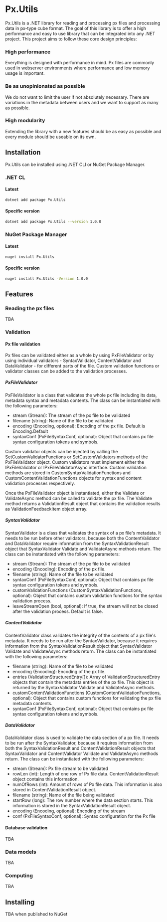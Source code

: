 # Px.Utils

Px.Utils is a .NET library for reading and processing px files and processing data in px-type cube format. The goal of this library is to offer a high performance and easy to use library that can be integrated into any .NET project. This project aims to follow these core design principles:

### High performance
Everything is designed with performance in mind. Px files are commonly used in webserver environments where performance and low memory usage is important.
### Be as unopinionated as possible
We do not want to limit the user if not absolutely necessary. There are variations in the metadata between users and we want to support as many as possible.
### High modularity
Extending the library with a new features should be as easy as possible and every module should be useable on its own.

## Installation
Px.Utils can be installed using .NET CLI or NuGet Package Manager.

### .NET CL
#### Latest
```bash
dotnet add package Px.Utils
```
#### Specific version
```bash
dotnet add package Px.Utils --version 1.0.0
```


### NuGet Package Manager
#### Latest
```bash
nuget install Px.Utils
```
#### Specific version
```bash
nuget install Px.Utils -Version 1.0.0
```

## Features

### Reading the px files
TBA

### Validation

#### Px file validation
Px files can be validated either as a whole by using PxFileValidator or by using individual validators - SyntaxValidator, ContentValidator and DataValidator - for different parts of the file. Custom validation functions or validator classes can be added to the validation processes.

##### PxFileValidator
PxFileValidator is a class that validates the whole px file including its data, metadata syntax and metadata contents. The class can be instantiated with the following parameters:
- stream (Stream): The stream of the px file to be validated
- filename (string): Name of the file to be validated
- encoding (Encoding, optional): Encoding of the px file. Default is Encoding.Default
- syntaxConf (PxFileSyntaxConf, optional): Object that contains px file syntax configuration tokens and symbols.

Custom validator objects can be injected by calling the SetCustomValidatorFunctions or SetCustomValidators methods of the PxFileValidator object. Custom validators must implement either the IPxFileValidator or IPxFileValidatorAsync interface. Custom validation methods are stored in CustomSyntaxValidationFunctions and CustomContentValidationFunctions objects for syntax and content validation processes respectively.

Once the PxFileValidator object is instantiated, either the Validate or ValidateAsync method can be called to validate the px file. The Validate method returns a ValidationResult object that contains the validation results as ValidationFeedbackItem object array.

##### SyntaxValidator
SyntaxValidator is a class that validates the syntax of a px file's metadata. It needs to be run before other validators, because both the ContentValidator and DataValidator require information from the SyntaxValidationResult object that SyntaxValidator Validate and ValidateAsync methods return.
The class can be instantiated with the following parameters:
- stream (Stream): The stream of the px file to be validated
- encoding (Encoding): Encoding of the px file.
- filename (string): Name of the file to be validated
- syntaxConf (PxFileSyntaxConf, optional): Object that contains px file syntax configuration tokens and symbols.
- customValidationFunctions (CustomSyntaxValidationFunctions, optional): Object that contains custom validation functions for the syntax validation process.
- leaveStreamOpen (bool, optional): If true, the stream will not be closed after the validation process. Default is false.

##### ContentValidator
ContentValidator class validates the integrity of the contents of a px file's metadata. It needs to be run after the SyntaxValidator, because it requires information from the SyntaxValidationResult object that SyntaxValidator Validate and ValidateAsync methods return.
The class can be instantiated with the following parameters:
- filename (string): Name of the file to be validated
- encoding (Encoding): Encoding of the px file.
- entries (ValidationStructuredEntry[]): Array of ValidationStructuredEntry objects that contain the metadata entries of the px file. This object is returned by the SyntaxValidator Validate and ValidateAsync methods.
- customContentValidationFunctions (CustomContentValidationFunctions, optional): Object that contains custom functions for validating the px file metadata contents.
- syntaxConf (PxFileSyntaxConf, optional): Object that contains px file syntax configuration tokens and symbols.

##### DataValidator
DataValidator class is used to validate the data section of a px file. It needs to be run after the SyntaxValidator, because it requires information from both the SyntaxValidationResult and ContentValidationResult objects that SyntaxValidator and ContentValidator Validate and ValidateAsync methods return.
The class can be instantiated with the following parameters:
- stream (Stream): Px file stream to be validated
- rowLen (int): Length of one row of Px file data. ContentValidationResult object contains this information.
- numOfRows (int): Amount of rows of Px file data. This information is also stored in ContentValidationResult object.
- filename (string): Name of the file being validated
- startRow (long): The row number where the data section starts. This information is stored in the SyntaxValidationResult object.
- encoding (Encoding, optional): Encoding of the stream
- conf (PxFileSyntaxConf, optional): Syntax configuration for the Px file

#### Database validation
TBA

### Data models
TBA

### Computing
TBA

## Installing
TBA when published to NuGet